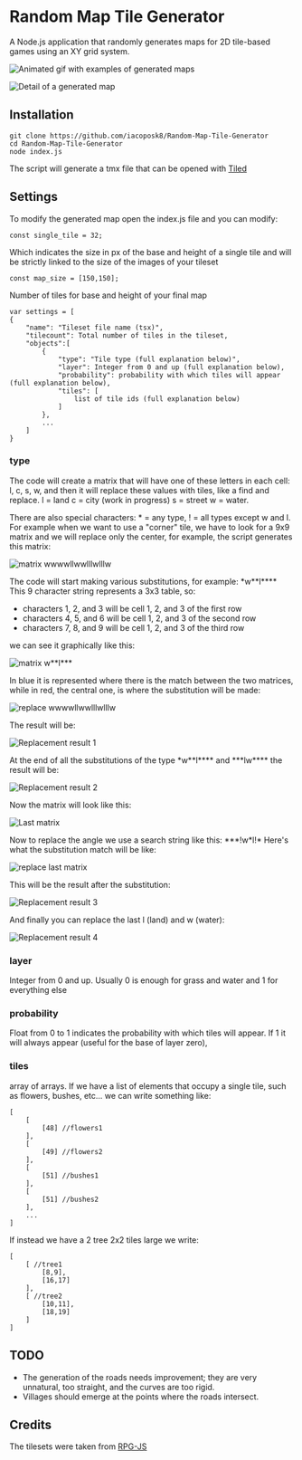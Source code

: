
# Random Map Tile Generator
A Node.js application that randomly generates maps for 2D tile-based games using an XY grid system.

![Animated gif with examples of generated maps](images/maps.gif)

![Detail of a generated map](images/sample.png)

## Installation

    git clone https://github.com/iacoposk8/Random-Map-Tile-Generator
    cd Random-Map-Tile-Generator
    node index.js
The script will generate a tmx file that can be opened with [Tiled](https://www.mapeditor.org)

## Settings

To modify the generated map open the index.js file and you can modify:

    const single_tile = 32;

Which indicates the size in px of the base and height of a single tile and will be strictly linked to the size of the images of your tileset

    const map_size = [150,150];

Number of tiles for base and height of your final map

    var settings = [
	{
		"name": "Tileset file name (tsx)",
		"tilecount": Total number of tiles in the tileset,
		"objects":[
			{
				"type": "Tile type (full explanation below)",
				"layer": Integer from 0 and up (full explanation below),
				"probability": probability with which tiles will appear (full explanation below),
				"tiles": [
					list of tile ids (full explanation below)
				]
			},
			...
		]
	}

### type
The code will create a matrix that will have one of these letters in each cell: l, c, s, w, and then it will replace these values with tiles, like a find and replace. 
l = land
c = city (work in progress)
s = street
w = water. 

There are also special characters: 
\* = any type, 
! = all types except w and l. 
For example when we want to use a "corner" tile, we have to look for a 9x9 matrix and we will replace only the center, for example, the script generates this matrix:

![matrix wwwwllwwlllwlllw](images/wwwwllwwlllwlllw.png)

The code will start making various substitutions, for example: \*w**l****
This 9 character string represents a 3x3 table, so:

 - characters 1, 2, and 3 will be cell 1, 2, and 3 of the first row
 - characters 4, 5, and 6 will be cell 1, 2, and 3 of the second row
 - characters 7, 8, and 9 will be cell 1, 2, and 3 of the third row

we can see it graphically like this:

![matrix *w**l****](images/awaalaaaa.png)

In blue it is represented where there is the match between the two matrices, while in red, the central one, is where the substitution will be made:

![replace wwwwllwwlllwlllw](images/wwwwllwwlllwlllw_replace.png)

The result will be:

![Replacement result 1](images/result1.png)

At the end of all the substitutions of the type \*w**l**** and \*\*\*lw****
the result will be:

![Replacement result 2](images/result2.png)

Now the matrix will look like this:

![Last matrix](images/last_matrix.png)

Now to replace the angle we use a search string like this: \*\*\*!w\*l!\*
Here's what the substitution match will be like:

![replace last matrix](images/last_matrix_replace.png)

This will be the result after the substitution:

![Replacement result 3](images/result3.png)

And finally you can replace the last l (land) and w (water):

![Replacement result 4](images/result4.png)

### layer
Integer from 0 and up. Usually 0 is enough for grass and water and 1 for everything else

### probability
Float from 0 to 1 indicates the probability with which tiles will appear. If 1 it will always appear (useful for the base of layer zero),

### tiles
array of arrays. If we have a list of elements that occupy a single tile, such as flowers, bushes, etc... we can write something like:

    [
    	[
    		[48] //flowers1
    	],
    	[
    		[49] //flowers2
    	],
    	[
    		[51] //bushes1
    	],
    	[
    		[51] //bushes2
    	],
    	...
    ]

If instead we have a 2 tree 2x2 tiles large we write:

    [
    	[ //tree1
    		[8,9],
    		[16,17]
    	],
    	[ //tree2
    		[10,11],
    		[18,19]
    	]
    ]
				
## TODO

 - The generation of the roads needs improvement; they are very
   unnatural, too straight, and the curves are too rigid.  
 - Villages should emerge at the points where the roads intersect.

## Credits
The tilesets were taken from [RPG-JS](https://github.com/RSamaium/RPG-JS)
